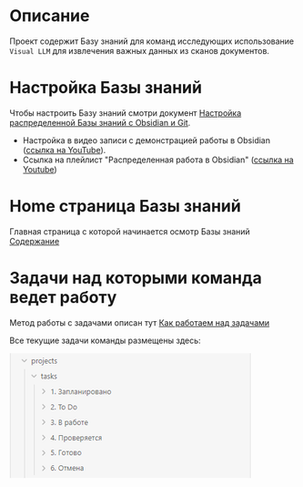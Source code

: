 # Описание

Проект содержит Базу знаний для команд исследующих использование `Visual LLM` для извлечения важных данных из сканов документов.

# Настройка Базы знаний

Чтобы настроить Базу знаний смотри документ [Настройка распределенной Базы знаний с Obsidian и Git](cards/Настройка%20распределенной%20Базы%20знаний%20с%20Obsidian%20и%20Git.md).

* Настройка в видео записи с демонстрацией работы в Obsidian ([ссылка на YouTube](https://youtu.be/v-4f7M84a4M)).
* Ссылка на плейлист "Распределенная работа в Obsidian" ([ссылка на Youtube](https://www.youtube.com/playlist?list=PL71idmSpGAF18vcFmL17-zLwCCUySTTk7))

# Home страница Базы знаний

Главная страница с которой начинается осмотр Базы знаний [Содержание](projects/Содержание.md)

# Задачи над которыми команда ведет работу

Метод работы с задачами описан тут [Как работаем над задачами](cards/Как%20работаем%20над%20задачами.md)

Все текущие задачи команды размещены здесь:

![](files/Как%20работаем%20над%20задачами-20241121-1.png)
